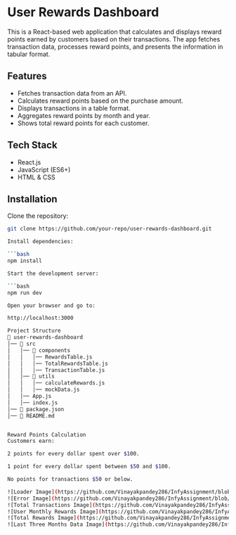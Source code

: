 # User Rewards Dashboard

This is a React-based web application that calculates and displays reward points earned by customers based on their transactions. The app fetches transaction data, processes reward points, and presents the information in tabular format.

## Features

- Fetches transaction data from an API.
- Calculates reward points based on the purchase amount.
- Displays transactions in a table format.
- Aggregates reward points by month and year.
- Shows total reward points for each customer.

## Tech Stack

- React.js
- JavaScript (ES6+)
- HTML & CSS

## Installation

Clone the repository:

````bash
git clone https://github.com/your-repo/user-rewards-dashboard.git

Install dependencies:

```bash
npm install

Start the development server:

```bash
npm run dev

Open your browser and go to:

http://localhost:3000

Project Structure
📁 user-rewards-dashboard
│── 📁 src
│   │── 📁 components
│   │   │── RewardsTable.js
│   │   │── TotalRewardsTable.js
│   │   │── TransactionTable.js
│   │── 📁 utils
│   │   │── calculateRewards.js
│   │   │── mockData.js
│   │── App.js
│   │── index.js
│── 📄 package.json
│── 📄 README.md


Reward Points Calculation
Customers earn:

2 points for every dollar spent over $100.

1 point for every dollar spent between $50 and $100.

No points for transactions $50 or below.

![Loader Image](https://github.com/Vinayakpandey286/InfyAssignment/blob/fa7ab9791f5c454382793195a36c5b18e6497bb5/public/assets/Loader.png)
![Error Image](https://github.com/Vinayakpandey286/InfyAssignment/blob/fa7ab9791f5c454382793195a36c5b18e6497bb5/public/assets/Error.png)
![Total Transactions Image](https://github.com/Vinayakpandey286/InfyAssignment/blob/fa7ab9791f5c454382793195a36c5b18e6497bb5/public/assets/Transactions.png)
![User Monthly Rewards Image](https://github.com/Vinayakpandey286/InfyAssignment/blob/fa7ab9791f5c454382793195a36c5b18e6497bb5/public/assets/MonthlyRewards.png)
![Total Rewards Image](https://github.com/Vinayakpandey286/InfyAssignment/blob/fa7ab9791f5c454382793195a36c5b18e6497bb5/public/assets/TotalRewards.png)
![Last Three Months Data Image](https://github.com/Vinayakpandey286/InfyAssignment/blob/fa7ab9791f5c454382793195a36c5b18e6497bb5/public/assets/LastThreeMonth.png)
````
